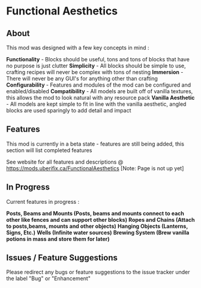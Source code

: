 # Functional Aesthetics
## About
This mod was designed with a few key concepts in mind :

**Functionality** - Blocks should be useful, tons and tons of blocks that have no purpose is just clutter
**Simplicity** - All blocks should be simple to use, crafting recipes will never be complex with tons of nesting
**Immersion** - There will never be any GUI's for anything other than crafting
**Configurability** - Features and modules of the mod can be configured and enabled/disabled
**Compatibility** - All models are built off of vanilla textures, this allows the mod to look natural with any resource pack
**Vanilla Aesthetic** - All models are kept simple to fit in line with the vanilla aesthetic, angled blocks are used sparingly to add detail and impact

## Features
This mod is currently in a beta state - features are still being added, this section will list completed features

See website for all features and descriptions @ https://mods.uberifix.ca/FunctionalAesthetics [Note: Page is not up yet]

## In Progress
Current features in progress :

**Posts, Beams and Mounts (Posts, beams and mounts connect to each other like fences and can support other blocks)**
**Ropes and Chains (Attach to posts,beams, mounts and other objects)**
**Hanging Objects (Lanterns, Signs, Etc.)**
**Wells (Infinite water sources)**
**Brewing System (Brew vanilla potions in mass and store them for later)**

## Issues / Feature Suggestions
Please redirect any bugs or feature suggestions to the issue tracker under the label  "Bug" or "Enhancement"
